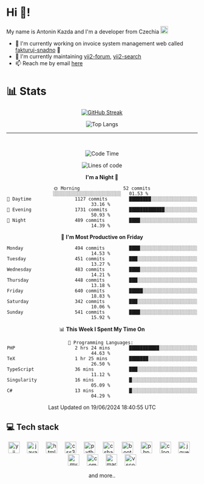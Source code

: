 # Hi 👋!
My name is Antonin Kazda and I'm a developer from Czechia <img src="https://openmoji.org/data/color/svg/1F1E8-1F1FF.svg" width="20px" alt="Czech flag">

- 🔨 I'm currently working on invoice system management web called [fakturuj-snadno](https://fakturuj-snadno.cz) 📑
- 🧰 I'm currently maintaining [yii2-forum](https://github.com/2rats/yii2-forum), [yii2-search](https://github.com/kazda01/yii2-search)
- 📫 Reach me by email [here](mailto:antoninkazda@seznam.cz)

# 📊 Stats

<div align="center">
  
  [![GitHub Streak](https://streak-stats.demolab.com/?user=kazda01&theme=dark)](https://git.io/streak-stats)
  
  ![Top Langs](https://github-readme-stats-seven-lime-78.vercel.app/api/top-langs/?username=kazda01&layout=compact&theme=dark&hide=Shell,Batchfile,Awk,HTML,Swig,c%2B%2B,Lua)
  
</div>

---

<br>

<div align="center">
  
<!--START_SECTION:waka-->
![Code Time](http://img.shields.io/badge/Code%20Time-286%20hrs%2023%20mins-blue)

![Lines of code](https://img.shields.io/badge/From%20Hello%20World%20I%27ve%20Written-1.4%20million%20lines%20of%20code-blue)

**I'm a Night 🦉** 

```text
🌞 Morning                52 commits          ░░░░░░░░░░░░░░░░░░░░░░░░░   01.53 % 
🌆 Daytime                1127 commits        ████████░░░░░░░░░░░░░░░░░   33.16 % 
🌃 Evening                1731 commits        █████████████░░░░░░░░░░░░   50.93 % 
🌙 Night                  489 commits         ████░░░░░░░░░░░░░░░░░░░░░   14.39 % 
```
📅 **I'm Most Productive on Friday** 

```text
Monday                   494 commits         ████░░░░░░░░░░░░░░░░░░░░░   14.53 % 
Tuesday                  451 commits         ███░░░░░░░░░░░░░░░░░░░░░░   13.27 % 
Wednesday                483 commits         ████░░░░░░░░░░░░░░░░░░░░░   14.21 % 
Thursday                 448 commits         ███░░░░░░░░░░░░░░░░░░░░░░   13.18 % 
Friday                   640 commits         █████░░░░░░░░░░░░░░░░░░░░   18.83 % 
Saturday                 342 commits         ███░░░░░░░░░░░░░░░░░░░░░░   10.06 % 
Sunday                   541 commits         ████░░░░░░░░░░░░░░░░░░░░░   15.92 % 
```


📊 **This Week I Spent My Time On** 

```text
💬 Programming Languages: 
PHP                      2 hrs 24 mins       ███████████░░░░░░░░░░░░░░   44.63 % 
TeX                      1 hr 25 mins        ███████░░░░░░░░░░░░░░░░░░   26.50 % 
TypeScript               36 mins             ███░░░░░░░░░░░░░░░░░░░░░░   11.12 % 
Singularity              16 mins             █░░░░░░░░░░░░░░░░░░░░░░░░   05.09 % 
C#                       13 mins             █░░░░░░░░░░░░░░░░░░░░░░░░   04.29 % 
```


 Last Updated on 19/06/2024 18:40:55 UTC
<!--END_SECTION:waka-->

</div>

## 💻 Tech stack
<div align="center">
  <img src="https://cdn.jsdelivr.net/gh/devicons/devicon/icons/yii/yii-original.svg" height="30" alt="yii logo"  />
  <img width="12" />
  <img src="https://cdn.jsdelivr.net/gh/devicons/devicon/icons/javascript/javascript-original.svg" height="30" alt="javascript logo"  />
  <img width="12" />
  <img src="https://cdn.jsdelivr.net/gh/devicons/devicon/icons/html5/html5-original.svg" height="30" alt="html5 logo"  />
  <img width="12" />
  <img src="https://cdn.jsdelivr.net/gh/devicons/devicon/icons/css3/css3-original.svg" height="30" alt="css3 logo"  />
  <img width="12" />
  <img src="https://cdn.jsdelivr.net/gh/devicons/devicon/icons/python/python-original.svg" height="30" alt="python logo"  />
  <img width="12" />
  <img src="https://cdn.jsdelivr.net/gh/devicons/devicon/icons/csharp/csharp-original.svg" height="30" alt="csharp logo"  />
  <img width="12" />
  <img src="https://cdn.jsdelivr.net/gh/devicons/devicon/icons/bootstrap/bootstrap-original.svg" height="30" alt="bootstrap logo"  />
  <img width="12" />
  <img src="https://cdn.jsdelivr.net/gh/devicons/devicon/icons/php/php-original.svg" height="30" alt="php logo"  />
  <img width="12" />
  <img src="https://cdn.jsdelivr.net/gh/devicons/devicon/icons/c/c-original.svg" height="30" alt="c logo"  />
  <img width="12" />
  <img src="https://cdn.jsdelivr.net/gh/devicons/devicon/icons/jquery/jquery-original.svg" height="30" alt="jquery logo"  />
  <img width="12" />
  <img src="https://cdn.jsdelivr.net/gh/devicons/devicon/icons/mysql/mysql-original.svg" height="30" alt="mysql logo"  />
  <img width="12" />
  <img src="https://cdn.jsdelivr.net/gh/devicons/devicon/icons/composer/composer-original.svg" height="30" alt="composer logo"  />
  <img width="12" />
  <img src="https://cdn.jsdelivr.net/gh/devicons/devicon/icons/markdown/markdown-original.svg" height="30" alt="markdown logo"  />
  <img width="12" />
  <img src="https://cdn.jsdelivr.net/gh/devicons/devicon/icons/vscode/vscode-original.svg" height="30" alt="vscode logo"  />

  and more..
  
</div>
